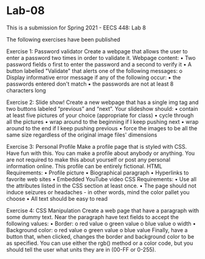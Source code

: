 # Lab-08

This is a submission for Spring 2021 - EECS 448: Lab 8


The following exercises have been published


Exercise 1: Password validator
Create a webpage that allows the user to enter a password two times in order to validate it. Webpage content:
  • Two password fields
    o first to enter the password and a second to verify it
  • A button labelled "Validate" that alerts one of the following messages:
    o Display informative error message if any of the following occur:
      ▪ the passwords entered don't match
      ▪ the passwords are not at least 8 characters long


Exercise 2: Slide show!
Create a new webpage that has a single img tag and two buttons labeled “previous” and “next”.
Your slideshow should:
  • contain at least five pictures of your choice (appropriate for class)
  • cycle through all the pictures
  • wrap around to the beginning if I keep pushing next
  • wrap around to the end if I keep pushing previous
  • force the images to be all the same size regardless of the original image files' dimensions


Exercise 3: Personal Profile
Make a profile page that is styled with CSS. Have fun with this. You can make a profile about anybody or anything. You are not required to make this about yourself or post any personal information online. This profile can be entirely fictional.
HTML Requirements:
  • Profile picture
  • Biographical paragraph
  • Hyperlinks to favorite web sites
  • Embedded YouTube video
CSS Requirements:
  • Use all the attributes listed in the CSS section at least once.
  • The page should not induce seizures or headaches - in other words, mind the color pallet you choose
  • All text should be easy to read


Exercise 4: CSS Manipulation
Create a web page that have a paragraph with some dummy text. Near the paragraph have text fields to accept the following values:
  • Border:
    o red value
    o green value
    o blue value
    o width
  • Background color:
    o red value
    o green value
    o blue value
Finally, have a button that, when clicked, changes the border and background color to be as specified. You can use either the rgb() method or a color code, but you should tell the user what units they are in (00-FF or 0-255).
